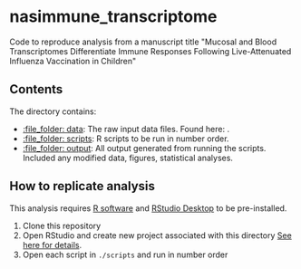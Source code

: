 # nasimmune_transcriptome
Code to reproduce analysis from a manuscript title "Mucosal and Blood Transcriptomes Differentiate Immune Responses Following Live-Attenuated Influenza Vaccination in Children"

## Contents

The directory contains:

  - [:file\_folder: data](/data): The raw input data files. Found here: .
  - [:file\_folder: scripts](/scripts): R scripts to be run in number order.
  - [:file\_folder: output](/output): All output generated from running the scripts. Included any modified data, figures, statistical analyses.

## How to replicate analysis

This analysis requires [R software](https://cloud.r-project.org/) and
 [RStudio Desktop](https://rstudio.com/products/rstudio/download/) to be pre-installed.

1. Clone this repository
2. Open RStudio and create new project associated with this directory [See here for details](https://rpubs.com/Dee_Chiluiza/create_RProject).
3. Open each script in `./scripts` and run in number order
